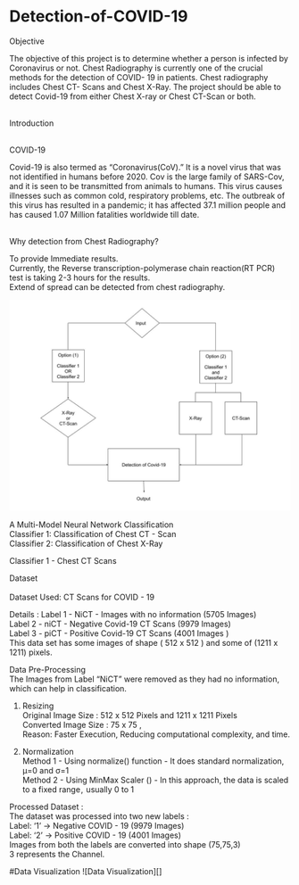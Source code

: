# Detection-of-COVID-19

Objective </br>

The objective of this project is to determine whether a person is infected by Coronavirus or not. Chest Radiography is currently one of the crucial methods for the detection of COVID- 19 in patients. Chest radiography includes Chest CT- Scans and Chest X-Ray. The project should be able to detect Covid-19 from either Chest X-ray or Chest CT-Scan or both.</br></br>

Introduction</br></br>

COVID-19</br>

Covid-19 is also termed as “Coronavirus(CoV).” It is a novel virus that was not identified in humans before 2020. Cov is the large family of SARS-Cov,  and it is seen to be transmitted from animals to humans. This virus causes illnesses such as common cold, respiratory problems, etc. The outbreak of this virus has resulted in a pandemic; it has affected 37.1 million people and has caused 1.07 Million fatalities worldwide till date.</br></br>

Why detection from Chest Radiography?</br>

To provide Immediate results.</br>
Currently, the Reverse transcription-polymerase chain reaction(RT PCR) test is taking 2-3 hours for the results.</br>
Extend of spread can be detected from chest radiography.</br>

![Project Description](https://github.com/svyas19/Detection-of-COVID-19/blob/main/Report_Covid-19%20Detection%20(1).jpg)</br>


A Multi-Model Neural Network Classification</br>
Classifier 1: Classification of Chest CT - Scan</br>
Classifier 2: Classification of Chest X-Ray </br>

Classifier 1 - Chest CT Scans</br>

Dataset</br>  
Dataset Used: CT Scans for COVID - 19</br>

Details :
Label 1 - NiCT - Images with no information (5705 Images)</br>
Label 2 - niCT - Negative Covid-19 CT Scans (9979 Images)</br>
Label 3 - piCT - Positive Covid-19 CT Scans (4001 Images )</br>
This data set has some images of shape ( 512 x 512 ) and some of (1211 x 1211) pixels. </br>

Data Pre-Processing</br>
The Images from Label “NiCT” were removed as they had no information, which can  help in classification.</br>

1)  Resizing </br>
Original Image Size : 512 x 512 Pixels and 1211 x 1211 Pixels</br>
Converted Image Size  : 75 x 75 , </br>
Reason: Faster Execution, Reducing computational complexity, and time.</br>

2) Normalization</br>
Method 1 - Using normalize() function - It does standard normalization, μ=0 and σ=1</br>
Method 2 - Using MinMax Scaler () - In this approach, the data is scaled to a fixed range ,  usually 0 to 1</br>

Processed Dataset :</br>
The dataset was processed into two new labels :</br>
Label: ‘1’ → Negative COVID - 19 (9979 Images)</br>
Label: ‘2’ → Positive COVID - 19 (4001 Images)</br>
Images from both the labels are converted into shape (75,75,3)</br>
3 represents the Channel.</br>

#Data Visualization
![Data Visualization][]

